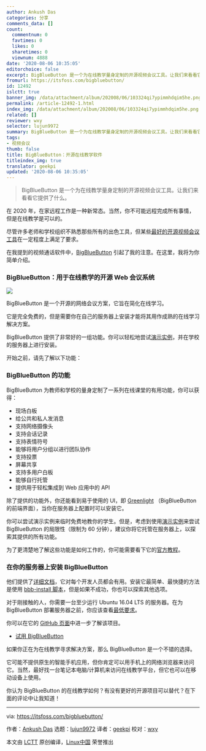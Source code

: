 ```yaml
---
author: Ankush Das
categories: 分享
comments_data: []
count:
  commentnum: 0
  favtimes: 0
  likes: 0
  sharetimes: 0
  viewnum: 4888
date: '2020-08-06 10:35:05'
editorchoice: false
excerpt: BigBlueButton 是一个为在线教学量身定制的开源视频会议工具。让我们来看看它提供了什么。
fromurl: https://itsfoss.com/bigbluebutton/
id: 12492
islctt: true
banner_img: /data/attachment/album/202008/06/103324qi7ypimmhdqim5he.png
permalink: /article-12492-1.html
index_img: /data/attachment/album/202008/06/103324qi7ypimmhdqim5he.png.thumb.jpg
related: []
reviewer: wxy
selector: lujun9972
summary: BigBlueButton 是一个为在线教学量身定制的开源视频会议工具。让我们来看看它提供了什么。
tags:
- 视频会议
thumb: false
title: BigBlueButton：开源在线教学软件
titleindex_img: true
translator: geekpi
updated: '2020-08-06 10:35:05'
---
```



> 
> BigBlueButton 是一个为在线教学量身定制的开源视频会议工具。让我们来看看它提供了什么。
> 
> 
> 


在 2020 年，在家远程工作是一种新常态。当然，你不可能远程完成所有事情，但是在线教学是可以的。


尽管许多老师和学校组织不熟悉那些所有的出色工具，但某些[最好的开源视频会议工具](/article-12453-1.html)在一定程度上满足了要求。


在我提到的视频通话软件中，[BigBlueButton](https://bigbluebutton.org/) 引起了我的注意。在这里，我将为你简单介绍。


### BigBlueButton：用于在线教学的开源 Web 会议系统


![](/data/attachment/album/202008/06/103324qi7ypimmhdqim5he.png)


BigBlueButton 是一个开源的网络会议方案，它旨在简化在线学习。


它是完全免费的，但是需要你在自己的服务器上安装才能将其用作成熟的在线学习解决方案。


BigBlueButton 提供了非常好的一组功能。你可以轻松地尝试[演示实例](http://demo.bigbluebutton.org/)，并在学校的服务器上进行安装。


开始之前，请先了解以下功能：


### BigBlueButton 的功能


BigBlueButton 为教师和学校的量身定制了一系列在线课堂的有用功能，你可以获得：


* 现场白板
* 给公共和私人发消息
* 支持网络摄像头
* 支持会话记录
* 支持表情符号
* 能够将用户分组以进行团队协作
* 支持投票
* 屏幕共享
* 支持多用户白板
* 能够自行托管
* 提供用于轻松集成到 Web 应用中的 API


除了提供的功能外，你还能看到易于使用的 UI，即 [Greenlight](https://bigbluebutton.org/2018/07/09/greenlight-2-0/) （BigBlueButton 的前端界面），当你在服务器上配置时可以安装它。


你可以尝试演示实例来临时免费地教你的学生。但是，考虑到使用[演示实例](http://demo.bigbluebutton.org/)来尝试 BigBlueButton 的局限性（限制为 60 分钟），建议你将它托管在服务器上，以探索其提供的所有功能。


为了更清楚地了解这些功能是如何工作的，你可能需要看下它的[官方教程](https://www.youtube.com/embed/Q2tG2SS4gXA)。


### 在你的服务器上安装 BigBlueButton


他们提供了[详细文档](https://docs.bigbluebutton.org/)，它对每个开发人员都会有用。安装它最简单、最快捷的方法是使用 [bbb-install 脚本](https://github.com/bigbluebutton/bbb-install)，但是如果不成功，你也可以探索其他选项。


对于刚接触的人，你需要一台至少运行 Ubuntu 16.04 LTS 的服务器。在为 BigBlueButton 部署服务器之前，你应该查看[最低要求](https://docs.bigbluebutton.org/2.2/install.html#minimum-server-requirements)。


你可以在它的 [GitHub 页面](https://github.com/bigbluebutton)中进一步了解该项目。


* [试用 BigBlueButton](https://bigbluebutton.org/)


如果你正在为在线教学寻求解决方案，那么 BigBlueButton 是一个不错的选择。


它可能不提供原生的智能手机应用，但你肯定可以用手机上的网络浏览器来访问它。当然，最好找一台笔记本电脑/计算机来访问在线教学平台，但它也可以在移动设备上使用。


你认为 BigBlueButton 的在线教学如何？有没有更好的开源项目可以替代？在下面的评论中让我知道！




---


via: <https://itsfoss.com/bigbluebutton/>


作者：[Ankush Das](https://itsfoss.com/author/ankush/) 选题：[lujun9972](https://github.com/lujun9972) 译者：[geekpi](https://github.com/geekpi) 校对：[wxy](https://github.com/wxy)


本文由 [LCTT](https://github.com/LCTT/TranslateProject) 原创编译，[Linux中国](https://linux.cn/) 荣誉推出